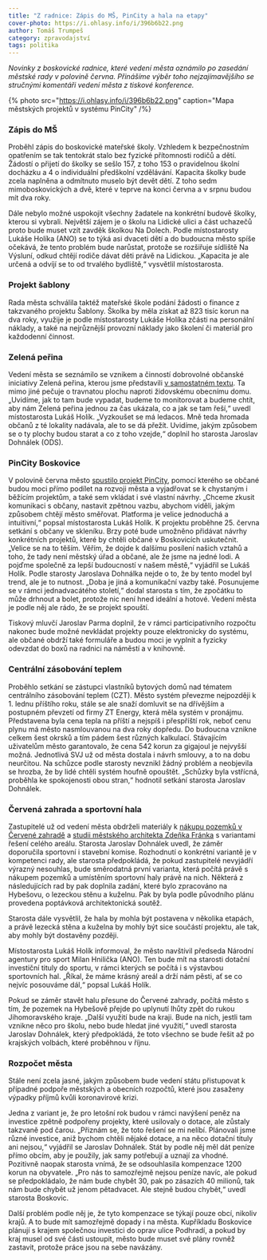```yaml
---
title: "Z radnice: Zápis do MŠ, PinCity a hala na etapy"
cover-photo: https://i.ohlasy.info/i/396b6b22.png
author: Tomáš Trumpeš
category: zpravodajství
tags: politika
---
```


*Novinky z boskovické radnice, které vedení města oznámilo po zasedání městské rady v polovině června. Přinášíme výběr toho nejzajímavějšího se stručnými komentáři vedení města z tiskové konference.*

{% photo src="https://i.ohlasy.info/i/396b6b22.png" caption="Mapa městských projektů v systému PinCity" /%}

### Zápis do MŠ

Proběhl zápis do boskovické mateřské školy. Vzhledem k bezpečnostním opatřením se tak tentokrát stalo bez fyzické přítomnosti rodičů a dětí. Žádostí o přijetí do školky se sešlo 157, z toho 153 o pravidelnou školní docházku a 4 o individuální předškolní vzdělávání. Kapacita školky bude zcela naplněna a odmítnuto muselo být devět dětí. Z toho sedm mimoboskovických a dvě, které v teprve na konci června a v srpnu budou mít dva roky.

Dále nebylo možné uspokojit všechny žadatele na konkrétní budově školky, kterou si vybrali. Největší zájem je o školu na Lidické ulici a část uchazečů proto bude muset vzít zavděk školkou Na Dolech. Podle místostarosty Lukáše Holíka (ANO) se to týká asi dvaceti dětí a do budoucna město spíše očekává, že tento problém bude narůstat, protože se rozšiřuje sídliště Na Výsluní, odkud chtějí rodiče dávat děti právě na Lidickou. „Kapacita je ale určená a odvíjí se to od trvalého bydliště,“ vysvětlil místostarosta.

### Projekt šablony

Rada města schválila taktéž mateřské škole podání žádosti o finance z takzvaného projektu Šablony. Školka by měla získat až 823 tisíc korun na dva roky, využije je podle místostarosty Lukáše Holíka zčásti na personální náklady, a také na nejrůznější provozní náklady jako školení či materiál pro každodenní činnost.

### Zelená peřina

Vedení města se seznámilo se vznikem a činností dobrovolné občanské iniciativy Zelená peřina, kterou jsme představili [v samostatném textu](https://ohlasy.info/clanky/2020/06/zelena-perina.html). Ta mimo jiné pečuje o travnatou plochu naproti židovskému obecnímu domu. „Uvidíme, jak to tam bude vypadat, budeme to monitorovat a budeme chtít, aby nám Zelená peřina jednou za čas ukázala, co a jak se tam řeší,“ uvedl místostarosta Lukáš Holík. „Vyzkoušet se má ledacos. Mně teda hromada občanů z té lokality nadávala, ale to se dá přežít. Uvidíme, jakým způsobem se o ty plochy budou starat a co z toho vzejde,“ doplnil ho starosta Jaroslav Dohnálek (ODS).

### PinCity Boskovice

V polovině června město [spustilo projekt PinCity](https://boskovice.pincity.cz), pomocí kterého se občané budou moci přímo podílet na rozvoji města a vyjadřovat se k chystaným i běžícím projektům, a také sem vkládat i své vlastní návrhy. „Chceme zkusit komunikaci s občany, nastavit zpětnou vazbu, abychom viděli, jakým způsobem chtějí město směřovat. Platforma je velice jednoduchá a intuitivní,“ popsal místostarosta Lukáš Holík. K projektu proběhne 25. června setkání s občany ve skleníku. Brzy poté bude umožněno přidávat návrhy konkrétních projektů, které by chtěli občané v Boskovicích uskutečnit. „Velice se na to těším. Věřím, že dojde k dalšímu posílení našich vztahů a toho, že tady není městský úřad a občané, ale že jsme na jedné lodi. A pojďme společně za lepší budoucností v našem městě,“ vyjádřil se Lukáš Holík. Podle starosty Jaroslava Dohnálka nejde o to, že by tento model byl trend, ale je to nutnost. „Doba je jiná a komunikační vazby také. Posunujeme se v rámci jednadvacátého století,“ dodal starosta s tím, že zpočátku to může drhnout a bolet, protože nic není hned ideální a hotové. Vedení města je podle něj ale rádo, že se projekt spouští.

Tiskový mluvčí Jaroslav Parma doplnil, že v rámci participativního rozpočtu nakonec bude možné nevkládat projekty pouze elektronicky do systému, ale občané obdrží také formuláře a budou moci je vyplnit a fyzicky odevzdat do boxů na radnici na náměstí a v knihovně.

### Centrální zásobování teplem

Proběhlo setkání se zástupci vlastníků bytových domů nad tématem centrálního zásobování teplem (CZT). Město systém převezme nejpozději k 1. lednu příštího roku, stále se ale snaží domluvit se na dřívějším a postupném převzetí od firmy ZT Energy, která měla systém v pronájmu. Představena byla cena tepla na příští a nejspíš i přespříští rok, neboť cenu plynu má město nasmlouvanou na dva roky dopředu. Do budoucna vznikne celkem šest okrsků a tím pádem šest různých kalkulací. Stávajícím uživatelům město garantovalo, že cena 542 korun za gigajoul je nejvyšší možná. Jednotlivá SVJ už od města dostala i návrh smlouvy, a to na dobu neurčitou. Na schůzce podle starosty nevznikl žádný problém a neobjevila se hrozba, že by lidé chtěli systém houfně opouštět. „Schůzky byla vstřícná, proběhla ke spokojenosti obou stran,“ hodnotil setkání starosta Jaroslav Dohnálek.

### Červená zahrada a sportovní hala

Zastupitelé už od vedení města obdrželi materiály k [nákupu pozemků v Červené zahradě](https://forum.ohlasy.info/t/sportovni-hala-se-vraci-do-cervene-zahrady/402/23?u=tomas_t) a [studii městského architekta Zdeňka Fránka](https://data.ohlasy.info/2020/cervenka-studie.pdf) s variantami řešení celého areálu. Starosta Jaroslav Dohnálek uvedl, že záměr doporučila sportovní i stavební komise. Rozhodnutí o konkrétní variantě je v kompetenci rady, ale starosta předpokládá, že pokud zastupitelé nevyjádří výrazný nesouhlas, bude směrodatná první varianta, která počítá právě s nákupem pozemků a umístěním sportovní haly právě na nich. Některá z následujících rad by pak doplnila zadání, které bylo zpracováno na Hybešovu, o lezeckou stěnu a kuželnu. Pak by byla podle původního plánu provedena poptávková architektonická soutěž.

Starosta dále vysvětlil, že hala by mohla být postavena v několika etapách, a právě lezecká stěna a kuželna by mohly být sice součástí projektu, ale tak, aby mohly být dostavěny později.

Místostarosta Lukáš Holík informoval, že město navštívil předseda Národní agentury pro sport Milan Hnilička (ANO). Ten bude mít na starosti dotační investiční tituly do sportu, v rámci kterých se počítá i s výstavbou sportovních hal. „Říkal, že máme krásný areál a drží nám pěsti, ať se co nejvíc posouváme dál,“ popsal Lukáš Holík.

Pokud se záměr stavět halu přesune do Červené zahrady, počítá město s tím, že pozemek na Hybešově přejde po uplynutí lhůty zpět do rukou Jihomoravského kraje. „Další využití bude na kraji. Bude na nich, jestli tam vznikne něco pro školu, nebo bude hledat jiné využití,“ uvedl starosta Jaroslav Dohnálek, který předpokládá, že toto všechno se bude řešit až po krajských volbách, které proběhnou v říjnu. 

### Rozpočet města

Stále není zcela jasné, jakým způsobem bude vedení státu přistupovat k případné podpoře městských a obecních rozpočtů, které jsou zasaženy výpadky příjmů kvůli koronavirové krizi. 

Jedna z variant je, že pro letošní rok budou v rámci navýšení peněz na investice zpětně podpořeny projekty, které usilovaly o dotace, ale zůstaly takzvaně pod čarou. „Přiznám se, že toto řešení se mi nelíbí. Plánovali jsme různé investice, aniž bychom chtěli nějaké dotace, a na něco dotační tituly ani nejsou,“ vyjádřil se Jaroslav Dohnálek. Stát by podle něj měl dát peníze přímo obcím, aby je použily, jak samy potřebují a uznají za vhodné. Pozitivně naopak starosta vnímá, že se odsouhlasila kompenzace 1200 korun na obyvatele. „Pro nás to samozřejmě nejsou peníze navíc, ale pokud se předpokládalo, že nám bude chybět 30, pak po zásazích 40 milionů, tak nám bude chybět už jenom pětadvacet. Ale stejně budou chybět,“ uvedl starosta Boskovic.

Další problém podle něj je, že tyto kompenzace se týkají pouze obcí, nikoliv krajů. A to bude mít samozřejmě dopady i na města. Kupříkladu Boskovice plánují s krajem společnou investici do oprav ulice Podhradí, a pokud by kraj musel od své části ustoupit, město bude muset své plány rovněž zastavit, protože práce jsou na sebe navázány.

